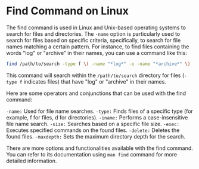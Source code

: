 # Find Command on Linux

The find command is used in Linux and Unix-based operating systems to search for files and directories. The `-name` option is particularly used to search for files based on specific criteria, specifically, to search for file names matching a certain pattern. For instance, to find files containing the words "log" or "archive" in their names, you can use a command like this:

```bash
find /path/to/search -type f \( -name "*log*" -o -name "*archive*" \)
```

This command will search within the `/path/to/search` directory for files (`-type f` indicates files) that have "log" or "archive" in their names.

Here are some operators and conjunctions that can be used with the find command:

`-name:` Used for file name searches.
`-type:` Finds files of a specific type (for example, f for files, d for directories).
`-iname:` Performs a case-insensitive file name search.
`-size:` Searches based on a specific file size.
`-exec:` Executes specified commands on the found files.
`-delete:` Deletes the found files.
`-maxdepth:` Sets the maximum directory depth for the search.

There are more options and functionalities available with the find command. You can refer to its documentation using `man find` command for more detailed information.
